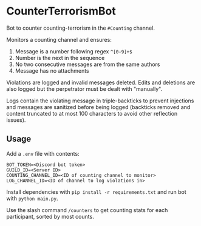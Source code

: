 # CounterTerrorismBot

Bot to counter counting-terrorism in the `#Counting` channel.

Monitors a counting channel and ensures:

1. Message is a number following regex `^[0-9]+$`
2. Number is the next in the sequence
3. No two consecutive messages are from the same authors
4. Message has no attachments

Violations are logged and invalid messages deleted. Edits and deletions are also logged but the perpetrator must be dealt with "manually".

Logs contain the violating message in triple-backticks to prevent injections and messages are sanitized before being logged (backticks removed and content truncated to at most 100 characters to avoid other reflection issues).

## Usage

Add a `.env` file with contents:

```env
BOT_TOKEN=<Discord bot token>
GUILD_ID=<Server ID>
COUNTING_CHANNEL_ID=<ID of counting channel to monitor>
LOG_CHANNEL_ID=<ID of channel to log violations in>
```

Install dependencies with `pip install -r requirements.txt` and run bot with `python main.py`.

Use the slash command `/counters` to get counting stats for each participant, sorted by most counts.
